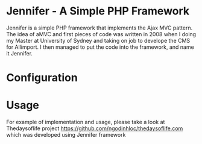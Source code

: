# Jennifer - A Simple PHP Framework

Jennifer is a simple PHP framework that implements the Ajax MVC pattern. The idea of  aMVC and first pieces of code was written in 2008 when I doing my Master at University of Sydney and taking on job to develope the CMS for Allimport. I then managed to put the code into the framework, and name it Jennifer.

# Configuration

# Usage
For example of implementation and usage, please take a look at Thedaysoflife project https://github.com/ngodinhloc/thedaysoflife.com which was developed using Jennifer framework
